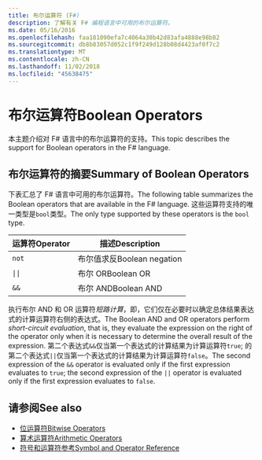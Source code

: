 ```yaml
---
title: 布尔运算符 (F#)
description: 了解有关 F# 编程语言中可用的布尔运算符。
ms.date: 05/16/2016
ms.openlocfilehash: faa181090efa7c4064a30b42d83afa4888e98b82
ms.sourcegitcommit: db8b83057d052c1f9f249d128b08d4423af0f7c2
ms.translationtype: MT
ms.contentlocale: zh-CN
ms.lasthandoff: 11/02/2018
ms.locfileid: "45638475"
---
```

# <a name="boolean-operators"></a><span data-ttu-id="ac6d9-103">布尔运算符</span><span class="sxs-lookup"><span data-stu-id="ac6d9-103">Boolean Operators</span></span>

<span data-ttu-id="ac6d9-104">本主题介绍对 F# 语言中的布尔运算符的支持。</span><span class="sxs-lookup"><span data-stu-id="ac6d9-104">This topic describes the support for Boolean operators in the F# language.</span></span>

## <a name="summary-of-boolean-operators"></a><span data-ttu-id="ac6d9-105">布尔运算符的摘要</span><span class="sxs-lookup"><span data-stu-id="ac6d9-105">Summary of Boolean Operators</span></span>

<span data-ttu-id="ac6d9-106">下表汇总了 F# 语言中可用的布尔运算符。</span><span class="sxs-lookup"><span data-stu-id="ac6d9-106">The following table summarizes the Boolean operators that are available in the F# language.</span></span> <span data-ttu-id="ac6d9-107">这些运算符支持的唯一类型是`bool`类型。</span><span class="sxs-lookup"><span data-stu-id="ac6d9-107">The only type supported by these operators is the `bool` type.</span></span>

|<span data-ttu-id="ac6d9-108">运算符</span><span class="sxs-lookup"><span data-stu-id="ac6d9-108">Operator</span></span>|<span data-ttu-id="ac6d9-109">描述</span><span class="sxs-lookup"><span data-stu-id="ac6d9-109">Description</span></span>|
|--------|-----------|
|`not`|<span data-ttu-id="ac6d9-110">布尔值求反</span><span class="sxs-lookup"><span data-stu-id="ac6d9-110">Boolean negation</span></span>|
|<code>&#124;&#124;</code>|<span data-ttu-id="ac6d9-111">布尔 OR</span><span class="sxs-lookup"><span data-stu-id="ac6d9-111">Boolean OR</span></span>|
|`&&`|<span data-ttu-id="ac6d9-112">布尔 AND</span><span class="sxs-lookup"><span data-stu-id="ac6d9-112">Boolean AND</span></span>|

<span data-ttu-id="ac6d9-113">执行布尔 AND 和 OR 运算符*短路计算*，即，它们仅在必要时以确定总体结果表达式的计算运算符右侧的表达式。</span><span class="sxs-lookup"><span data-stu-id="ac6d9-113">The Boolean AND and OR operators perform *short-circuit evaluation*, that is, they evaluate the expression on the right of the operator only when it is necessary to determine the overall result of the expression.</span></span> <span data-ttu-id="ac6d9-114">第二个表达式`&&`仅当第一个表达式的计算结果为计算运算符`true`; 的第二个表达式`||`仅当第一个表达式的计算结果为计算运算符`false`。</span><span class="sxs-lookup"><span data-stu-id="ac6d9-114">The second expression of the `&&` operator is evaluated only if the first expression evaluates to `true`; the second expression of the `||` operator is evaluated only if the first expression evaluates to `false`.</span></span>

## <a name="see-also"></a><span data-ttu-id="ac6d9-115">请参阅</span><span class="sxs-lookup"><span data-stu-id="ac6d9-115">See also</span></span>

- [<span data-ttu-id="ac6d9-116">位运算符</span><span class="sxs-lookup"><span data-stu-id="ac6d9-116">Bitwise Operators</span></span>](bitwise-operators.md)
- [<span data-ttu-id="ac6d9-117">算术运算符</span><span class="sxs-lookup"><span data-stu-id="ac6d9-117">Arithmetic Operators</span></span>](arithmetic-operators.md)
- [<span data-ttu-id="ac6d9-118">符号和运算符参考</span><span class="sxs-lookup"><span data-stu-id="ac6d9-118">Symbol and Operator Reference</span></span>](index.md)
